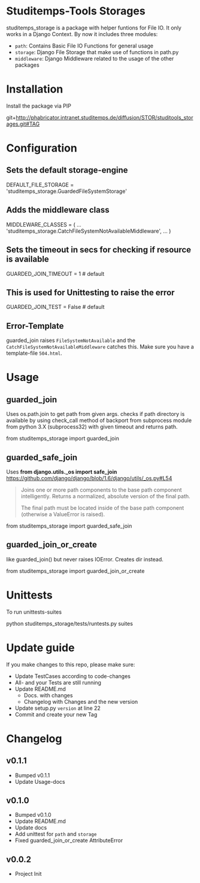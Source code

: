 # Studitemps-Tools Storages

studitemps_storage is a package with helper funtions for File IO. It only works
in a Django Context. By now it includes three modules:

- `path`: Contains Basic File IO Functions for general usage
- `storage`: Django File Storage that make use of functions in path.py
- `middleware`: Django Middleware related to the usage of the other packages

# Installation
Install the package via PIP

  git+http://phabricator.intranet.studitemps.de/diffusion/STOR/studitools_storages.git#TAG

# Configuration

## Sets the default storage-engine

  DEFAULT_FILE_STORAGE = 'studitemps_storage.GuardedFileSystemStorage'

## Adds the middleware class

  MIDDLEWARE_CLASSES = (
   ...
   'studitemps_storage.CatchFileSystemNotAvailableMiddleware',
   ...
  )

## Sets the timeout in secs for checking if resource is available

  GUARDED_JOIN_TIMEOUT = 1  # default


## This is used for Unittesting to raise the error

  GUARDED_JOIN_TEST = False  # default
 
## Error-Template
guarded_join raises `FileSystemNotAvailable` and the `CatchFileSystemNotAvailableMiddleware` catches this.
Make sure you have a template-file `504.html`.


# Usage

## guarded_join
Uses os.path.join to get path from given args.
checks if path directory is available by using check_call method of
backport from subprocess module from python 3.X (subprocess32) with given
timeout and returns path.

  from studitemps_storage import guarded_join

## guarded_safe_join
Uses **from django.utils._os import safe_join**
https://github.com/django/django/blob/1.6/django/utils/_os.py#L54

> Joins one or more path components to the base path component intelligently.
> Returns a normalized, absolute version of the final path.
> 
> The final path must be located inside of the base path component (otherwise
> a ValueError is raised).

  from studitemps_storage import guarded_safe_join

## guarded_join_or_create
like guarded_join() but never raises IOError. Creates dir
instead.

  from studitemps_storage import guarded_join_or_create

# Unittests
To run unittests-suites

  python studitemps_storage/tests/runtests.py suites


# Update guide
If you make changes to this repo, please make sure:

* Update TestCases according to code-changes
* All- and your Tests are still running
* Update README.md
  - Docs. with changes
  - Changelog with Changes and the new version
* Update setup.py `version` at line 22
* Commit and create your new Tag


# Changelog

## v0.1.1

* Bumped v0.1.1
* Update Usage-docs
 
## v0.1.0

* Bumped v0.1.0
* Update README.md
* Update docs
* Add unittest for `path` and `storage`
* Fixed guarded_join_or_create AttributeError

## v0.0.2

* Project Init